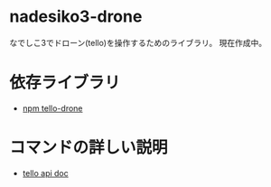 # nadesiko3-drone

なでしこ3でドローン(tello)を操作するためのライブラリ。
現在作成中。



# 依存ライブラリ

- [npm tello-drone](https://www.npmjs.com/package/tello-drone)

# コマンドの詳しい説明

 - [tello api doc](https://dl-cdn.ryzerobotics.com/downloads/tello/20180910/Tello%20SDK%20Documentation%20EN_1.3.pdf)
 
 
